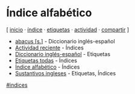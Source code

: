 # Índice alfabético
[ [inicio](https://github.com/jucardus/jucardus.github.io/blob/main/index.md) · [índice](https://github.com/jucardus/jucardus.github.io/blob/main/25/10/23/indice-alfabetico.md) · [etiquetas](https://github.com/jucardus/jucardus.github.io/blob/main/25/10/23/etiquetas-todas.md) · [actividad](https://github.com/jucardus/jucardus.github.io/blob/main/25/10/23/actividad-reciente.md) · [compartir](https://x.com/intent/tweet?text=%C3%8Dndice%20alfab%C3%A9tico%20%E2%80%94%20%C3%8Dndices%0A%0A%C3%8Dndice%20de%20todas%20las%20entradas%20del%20repositorio%2C%20incluyendo%20etiquetas%2C%20otros%20%C3%ADndices%2C%20entradas%20comunes%2C%20actividad%20reciente%20y%20m%C3%A1s.%0A%0A%E2%86%92%20https%3A%2F%2Fgithub.com%2Fjucardus%2Fjucardus.github.io%2Fblob%2Fmain%2F25%2F10%2F23%2Findice-alfabetico.md%0A%0A%23indices_jucardus) ]

* [abacus [s.]](https://github.com/jucardus/jucardus.github.io/blob/main/25/10/23/abacus-s.md) - Diccionario inglés-español
* [Actividad reciente](https://github.com/jucardus/jucardus.github.io/blob/main/25/10/23/actividad-reciente.md) - Índices
* [Diccionario inglés-español](https://github.com/jucardus/jucardus.github.io/blob/main/25/10/23/diccionario-ingles-espanol.md) - Etiquetas
* [Etiquetas todas](https://github.com/jucardus/jucardus.github.io/blob/main/25/10/23/etiquetas-todas.md) - Índices
* [Índice alfabético](https://github.com/jucardus/jucardus.github.io/blob/main/25/10/23/indice-alfabetico.md) - Índices
* [Sustantivos ingleses](https://github.com/jucardus/jucardus.github.io/blob/main/25/10/23/sustantivos-ingleses.md) - Etiquetas, Índices

[#indices](https://github.com/jucardus/jucardus.github.io/blob/main/25/10/23/indices-todos.md)
